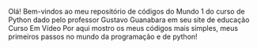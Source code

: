 Olá! Bem-vindos ao meu repositório de códigos do Mundo 1 do curso de Python dado pelo professor Gustavo Guanabara em seu site de educação Curso Em Vídeo
Por aqui mostro os meus códigos mais simples, meus primeiros passos no mundo da programação e de python!
